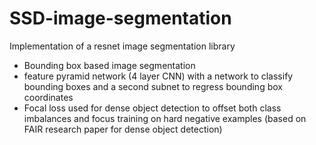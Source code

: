 # SSD-image-segmentation
Implementation of a resnet image segmentation library

* Bounding box based image segmentation
* feature pyramid network (4 layer CNN) with a network to classify bounding boxes and a second subnet to regress bounding box coordinates
* Focal loss used for dense object detection to offset both class imbalances and focus training on hard negative examples (based on FAIR research paper for dense object detection)
